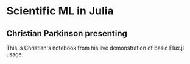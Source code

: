 # Scientific ML in Julia
## Christian Parkinson presenting

This is Christian's notebook from his live demonstration of
basic Flux.jl usage.